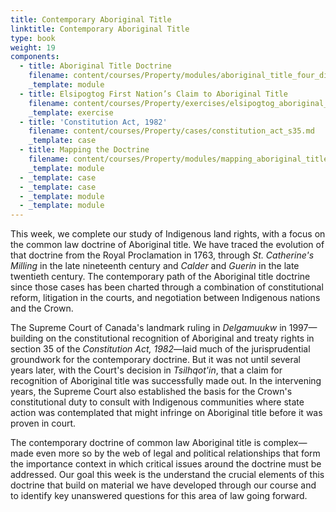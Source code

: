 ```yaml
---
title: Contemporary Aboriginal Title
linktitle: Contemporary Aboriginal Title
type: book
weight: 19
components:
  - title: Aboriginal Title Doctrine
    filename: content/courses/Property/modules/aboriginal_title_four_dimensions.md
    _template: module
  - title: Elsipogtog First Nation’s Claim to Aboriginal Title
    filename: content/courses/Property/exercises/elsipogtog_aboriginal_title.md
    _template: exercise
  - title: 'Constitution Act, 1982'
    filename: content/courses/Property/cases/constitution_act_s35.md
    _template: case
  - title: Mapping the Doctrine
    filename: content/courses/Property/modules/mapping_aboriginal_title_doctrine.md
    _template: module
  - _template: case
  - _template: case
  - _template: module
  - _template: module
---
```



This week, we complete our study of Indigenous land rights, with a focus on the common law doctrine of Aboriginal title. We have traced the evolution of that doctrine from the Royal Proclamation in 1763, through *St. Catherine's Milling* in the late nineteenth century and *Calder* and *Guerin* in the late twentieth century. The contemporary path of the Aboriginal title doctrine since those cases has been charted through a combination of constitutional reform, litigation in the courts, and negotiation between Indigenous nations and the Crown. 

The Supreme Court of Canada's landmark ruling in *Delgamuukw* in 1997—building on the constitutional recognition of Aboriginal and treaty rights in section 35 of the *Constitution Act, 1982*—laid much of the jurisprudential groundwork for the contemporary doctrine. But it was not until several years later, with the Court's decision in *Tsilhqot'in*, that a claim for recognition of Aboriginal title was successfully made out. In the intervening years, the Supreme Court also established the basis for the Crown's constitutional duty to consult with Indigenous communities where state action was contemplated that might infringe on Aboriginal title before it was proven in court.

The contemporary doctrine of common law Aboriginal title is complex—made even more so by the web of legal and political relationships that form the importance context in which critical issues around the doctrine must be addressed. Our goal this week is the understand the crucial elements of this doctrine that build on material we have developed through our course and to identify key unanswered questions for this area of law going forward.
